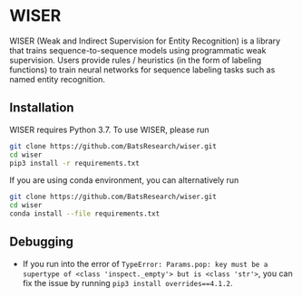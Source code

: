 # WISER

WISER (Weak and Indirect Supervision for Entity Recognition) is a library that trains sequence-to-sequence models using programmatic weak supervision. Users provide rules / heuristics (in the form of labeling functions) to train neural networks for sequence labeling tasks such as named entity recognition. 

## Installation

WISER requires Python 3.7. To use WISER, please run 

```bash
git clone https://github.com/BatsResearch/wiser.git
cd wiser
pip3 install -r requirements.txt
```

If you are using conda environment, you can alternatively run 
```bash
git clone https://github.com/BatsResearch/wiser.git
cd wiser
conda install --file requirements.txt
```

## Debugging

- If you run into the error of `TypeError: Params.pop: key must be a supertype of <class 'inspect._empty'> but is <class 'str'>`, you can fix the issue by running `pip3 install overrides==4.1.2`.



